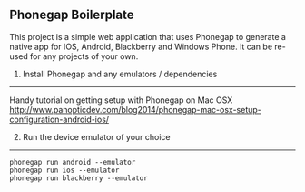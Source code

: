 Phonegap Boilerplate
----------------------

This project is a simple web application that uses Phonegap to generate a native app 
for IOS, Android, Blackberry and Windows Phone. It can be re-used for any projects of your own.

1) Install Phonegap and any emulators / dependencies
-------------------------------------------

Handy tutorial on getting setup with Phonegap on Mac OSX
http://www.panopticdev.com/blog2014/phonegap-mac-osx-setup-configuration-android-ios/


2) Run the device emulator of your choice
-----------------------------------------

    phonegap run android --emulator
    phonegap run ios --emulator
    phonegap run blackberry --emulator

